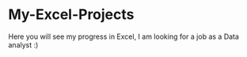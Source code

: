 # My-Excel-Projects
Here you will see my progress in Excel, I am looking for a job as a Data analyst :)
